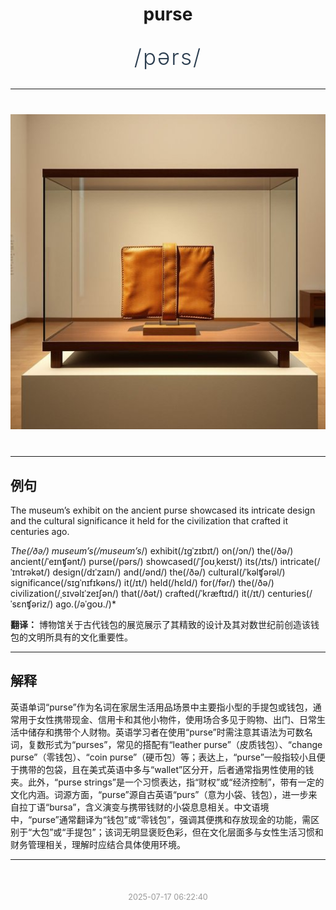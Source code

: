 <div align="center">

# purse

<div style="margin: 30px 0;">
<h1 style="font-size: 2.5em; font-weight: 300; letter-spacing: 2px; margin: 0; color: #2c3e50;">
/pərs/
</h1>
</div>

</div>

---

<div align="center" style="margin: 40px 0;">

![purse](images/purse.png)

</div>

---

## 例句

The museum’s exhibit on the ancient purse showcased its intricate design and the cultural significance it held for the civilization that crafted it centuries ago.

*The(/ðə/) museum’s(/museum’s*/) exhibit(/ɪgˈzɪbɪt/) on(/ɔn/) the(/ðə/) ancient(/ˈeɪnʧənt/) purse(/pərs/) showcased(/ˈʃoʊˌkeɪst/) its(/ɪts/) intricate(/ˈɪntrəkət/) design(/dɪˈzaɪn/) and(/ənd/) the(/ðə/) cultural(/ˈkəlʧərəl/) significance(/sɪgˈnɪfɪkəns/) it(/ɪt/) held(/hɛld/) for(/fər/) the(/ðə/) civilization(/ˌsɪvəlɪˈzeɪʃən/) that(/ðət/) crafted(/ˈkræftɪd/) it(/ɪt/) centuries(/ˈsɛnʧəriz/) ago.(/əˈgoʊ./)*

**翻译：** 博物馆关于古代钱包的展览展示了其精致的设计及其对数世纪前创造该钱包的文明所具有的文化重要性。

---

## 解释

英语单词“purse”作为名词在家居生活用品场景中主要指小型的手提包或钱包，通常用于女性携带现金、信用卡和其他小物件，使用场合多见于购物、出门、日常生活中储存和携带个人财物。英语学习者在使用“purse”时需注意其语法为可数名词，复数形式为“purses”，常见的搭配有“leather purse”（皮质钱包）、“change purse”（零钱包）、“coin purse”（硬币包）等；表达上，“purse”一般指较小且便于携带的包袋，且在美式英语中多与“wallet”区分开，后者通常指男性使用的钱夹。此外，“purse strings”是一个习惯表达，指“财权”或“经济控制”，带有一定的文化内涵。词源方面，“purse”源自古英语“purs”（意为小袋、钱包），进一步来自拉丁语“bursa”，含义演变与携带钱财的小袋息息相关。中文语境中，“purse”通常翻译为“钱包”或“零钱包”，强调其便携和存放现金的功能，需区别于“大包”或“手提包”；该词无明显褒贬色彩，但在文化层面多与女性生活习惯和财务管理相关，理解时应结合具体使用环境。


---

<div align="center" style="margin-top: 50px;">
<small style="color: #999; font-size: 0.9em;">2025-07-17 06:22:40</small>
</div>
